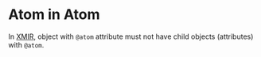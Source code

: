 # Atom in Atom

In [XMIR], object with `@atom` attribute must not have child objects
(attributes) with  `@atom`.

[XMIR]: https://news.eolang.org/2022-11-25-xmir-guide.html
